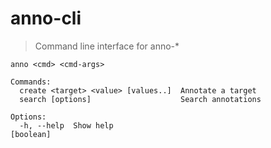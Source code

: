 # anno-cli

> Command line interface for anno-*

```
anno <cmd> <cmd-args>

Commands:
  create <target> <value> [values..]  Annotate a target
  search [options]                    Search annotations

Options:
  -h, --help  Show help                                                [boolean]

```
